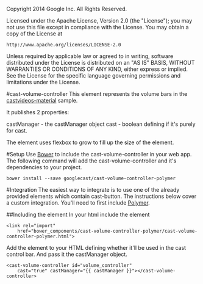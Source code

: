 Copyright 2014 Google Inc. All Rights Reserved.

Licensed under the Apache License, Version 2.0 (the "License");
you may not use this file except in compliance with the License.
You may obtain a copy of the License at

    http://www.apache.org/licenses/LICENSE-2.0

Unless required by applicable law or agreed to in writing, software
distributed under the License is distributed on an "AS IS" BASIS,
WITHOUT WARRANTIES OR CONDITIONS OF ANY KIND, either express or implied.
See the License for the specific language governing permissions and
limitations under the License.

#cast-volume-controller
This element represents the volume bars in the [castvideos-material](https://github.com/googlecast/CastVideos-material) sample.  

It publishes 2 properties:

castManager - the castManager object
cast - boolean defining if it's purely for cast.

The element uses flexbox to grow to fill up the size of the element.

#Setup
Use [Bower](http://bower.io/) to include the cast-volume-controller in your web app.  The following 
command will add the cast-volume-controller and it's dependencies to your project.

    bower install --save googlecast/cast-volume-controller-polymer
    
#Integration
The easiest way to integrate is to use one of the already provided elements which contain 
cast-button.  The instructions below cover a custom integration.  You'll need to first include 
[Polymer](https://www.polymer-project.org/0.5/docs/start/getting-the-code.html).

##Including the element
In your html include the element

    <link rel="import"
        href="bower_components/cast-volume-controller-polymer/cast-volume-controller-polymer.html">
        
Add the element to your HTML defining whether it'll be used in the cast control bar.  And pass it
 the castManager object.
 
    <cast-volume-controller id="volume_controller"
        cast="true" castManager="{{ castManager }}"></cast-volume-controller>
